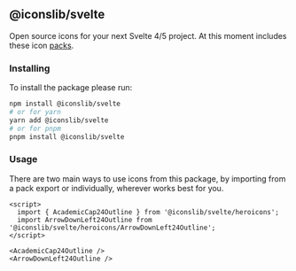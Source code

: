 ## @iconslib/svelte

Open source icons for your next Svelte 4/5 project. At this moment includes these icon [packs](/packs).

### Installing

To install the package please run:

```bash
npm install @iconslib/svelte
# or for yarn
yarn add @iconslib/svelte
# or for pnpm
pnpm install @iconslib/svelte
```

### Usage

There are two main ways to use icons from this package, by importing from a pack export or individually, wherever works best for you.

```svelte
<script>
  import { AcademicCap24Outline } from '@iconslib/svelte/heroicons';
  import ArrowDownLeft24Outline from '@iconslib/svelte/heroicons/ArrowDownLeft24Outline';
</script>

<AcademicCap24Outline />
<ArrowDownLeft24Outline />
```
